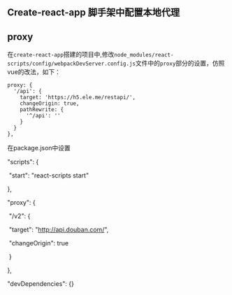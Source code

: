 ## Create-react-app 脚手架中配置本地代理

## proxy

在`create-react-app`搭建的项目中,修改`node_modules/react-scripts/config/webpackDevServer.config.js`文件中的`proxy`部分的设置，仿照vue的改法，如下：

```
proxy: {
  '/api': {
    target: 'https://h5.ele.me/restapi/',
    changeOrigin: true,
    pathRewrite: {
      '^/api': ''
    }
  }
},
```

在package.json中设置

  "scripts": {

​    "start": "react-scripts start"

  },

  "proxy": {

​    "/v2": {

​      "target": "http://api.douban.com/",

​      "changeOrigin": true

​    }

  },

  "devDependencies": {}